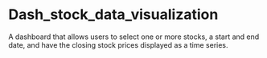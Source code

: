 # Dash_stock_data_visualization
A dashboard that allows users to select one or more stocks, a start and end date, and have the closing stock prices displayed as a time series.
